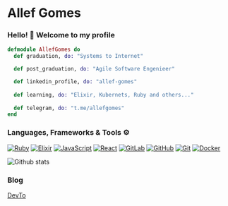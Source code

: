 # Allef Gomes

### Hello! 👋 Welcome to my profile

```elixir
defmodule AllefGomes do
  def graduation, do: "Systems to Internet"

  def post_graduation, do: "Agile Software Engenieer"

  def linkedin_profile, do: "allef-gomes"
  
  def learning, do: "Elixir, Kubernets, Ruby and others..."
  
  def telegram, do: "t.me/allefgomes"
end
```
### Languages, Frameworks & Tools ⚙️

[![Ruby](https://img.shields.io/badge/-Ruby-red?style=flat-square&logo=ruby&link=https://www.ruby-lang.org/)](https://www.ruby-lang.org/)
[![Elixir](https://img.shields.io/badge/-Elixir-purple?style=flat-square&logo=elixir&link=https://elixir-lang.org/)](https://elixir-lang.org/)
[![JavaScript](https://img.shields.io/badge/-JavaScript-black?style=flat-square&logo=javascript&link=https://www.javascript.com/)](https://www.javascript.com/)
[![React](https://img.shields.io/badge/-React-black?style=flat-square&logo=react&link=https://reactjs.org/)](https://reactjs.org/)
[![GitLab](https://img.shields.io/badge/-GitLab-FCA121?style=flat-square&logo=gitlab)](https://gitlab.com/)
[![GitHub](https://img.shields.io/badge/-GitHub-181717?style=flat-square&logo=github)](https://github.com/)
[![Git](https://img.shields.io/badge/-Git-black?style=flat-square&logo=git)](https://git-scm.com/)
[![Docker](https://img.shields.io/badge/-Docker-black?style=flat-square&logo=docker)](https://www.docker.com/)

![Github stats](https://github-readme-stats.vercel.app/api?username=allefgomes)

### Blog
[DevTo](https://dev.to/allefgomes)
